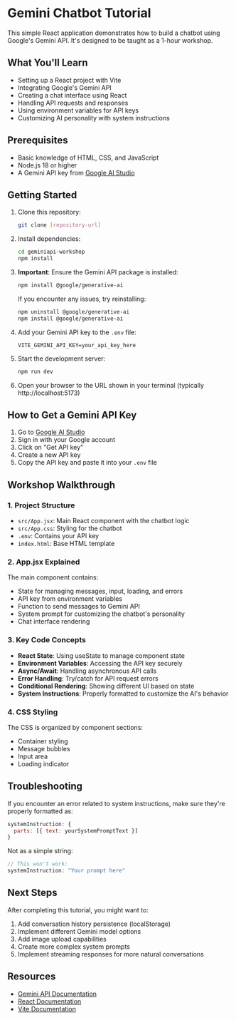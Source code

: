# Gemini Chatbot Tutorial

This simple React application demonstrates how to build a chatbot using Google's Gemini API. It's designed to be taught as a 1-hour workshop.

## What You'll Learn

- Setting up a React project with Vite
- Integrating Google's Gemini API
- Creating a chat interface using React
- Handling API requests and responses
- Using environment variables for API keys
- Customizing AI personality with system instructions

## Prerequisites

- Basic knowledge of HTML, CSS, and JavaScript
- Node.js 18 or higher
- A Gemini API key from [Google AI Studio](https://ai.google.dev/)

## Getting Started

1. Clone this repository:
   ```bash
   git clone [repository-url]
   ```

2. Install dependencies:
   ```bash
   cd geminiapi-workshop
   npm install
   ```

3. **Important**: Ensure the Gemini API package is installed:
   ```bash
   npm install @google/generative-ai
   ```
   
   If you encounter any issues, try reinstalling:
   ```bash
   npm uninstall @google/generative-ai
   npm install @google/generative-ai
   ```

4. Add your Gemini API key to the `.env` file:
   ```
   VITE_GEMINI_API_KEY=your_api_key_here
   ```

5. Start the development server:
   ```bash
   npm run dev
   ```

6. Open your browser to the URL shown in your terminal (typically http://localhost:5173)

## How to Get a Gemini API Key

1. Go to [Google AI Studio](https://makersuite.google.com/app/apikey)
2. Sign in with your Google account
3. Click on "Get API key" 
4. Create a new API key
5. Copy the API key and paste it into your `.env` file

## Workshop Walkthrough

### 1. Project Structure

- `src/App.jsx`: Main React component with the chatbot logic
- `src/App.css`: Styling for the chatbot
- `.env`: Contains your API key
- `index.html`: Base HTML template

### 2. App.jsx Explained

The main component contains:
- State for managing messages, input, loading, and errors
- API key from environment variables
- Function to send messages to Gemini API
- System prompt for customizing the chatbot's personality
- Chat interface rendering

### 3. Key Code Concepts

- **React State**: Using useState to manage component state
- **Environment Variables**: Accessing the API key securely
- **Async/Await**: Handling asynchronous API calls
- **Error Handling**: Try/catch for API request errors
- **Conditional Rendering**: Showing different UI based on state
- **System Instructions**: Properly formatted to customize the AI's behavior

### 4. CSS Styling

The CSS is organized by component sections:
- Container styling
- Message bubbles
- Input area
- Loading indicator

## Troubleshooting

If you encounter an error related to system instructions, make sure they're properly formatted as:

```javascript
systemInstruction: {
  parts: [{ text: yourSystemPromptText }]
}
```

Not as a simple string:

```javascript
// This won't work:
systemInstruction: "Your prompt here"
```

## Next Steps

After completing this tutorial, you might want to:

1. Add conversation history persistence (localStorage)
2. Implement different Gemini model options
3. Add image upload capabilities
4. Create more complex system prompts
5. Implement streaming responses for more natural conversations

## Resources

- [Gemini API Documentation](https://ai.google.dev/gemini-api/docs/api-overview)
- [React Documentation](https://react.dev/)
- [Vite Documentation](https://vitejs.dev/)

